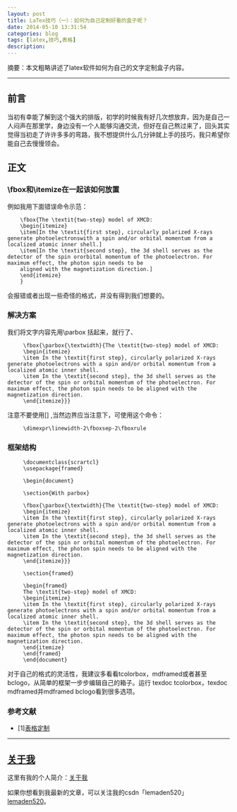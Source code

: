 ```yaml
---
layout: post
title: LaTex技巧（一）：如何为自己定制好看的盒子呢？
date: 2014-05-10 13:31:54
categories: blog
tags: [latex,技巧,表格]
description: 
---
```




摘要：本文粗略讲述了latex软件如何为自己的文字定制盒子内容。


---


## 前言

当初有幸能了解到这个强大的排版，初学的时候我有好几次想放弃，因为是自己一人闷声在那里学，身边没有一个人能够沟通交流，但好在自己熬过来了，回头其实觉得当初走了许许多多的弯路，我不想提供什么几分钟就上手的技巧，我只希望你能自己去慢慢领会。

## 正文

### \fbox和\itemize在一起该如何放置

例如我用下面错误命令示范：

        \fbox{The \textit{two-step} model of XMCD:
        \begin{itemize}
        \item[In the \textit{first step}, circularly polarized X-rays generate photoelectronswith a spin and/or orbital momentum from a localized atomic inner shell.]
        \item[In the \textit{second step}, the 3d shell serves as the detector of the spin ororbital momentum of the photoelectron. For maximum effect, the photon spin needs to be
        aligned with the magnetization direction.]
        \end{itemize}
        }

会报错或者出现一些奇怪的格式，并没有得到我们想要的。

### 解决方案

我们将文字内容先用\parbox 括起来，就行了、

         \fbox{\parbox{\textwidth}{The \textit{two-step} model of XMCD:
         \begin{itemize}
         \item In the \textit{first step}, circularly polarized X-rays generate photoelectrons with a spin and/or orbital momentum from a localized atomic inner shell.
         \item In the \textit{second step}, the 3d shell serves as the detector of the spin or orbital momentum of the photoelectron. For maximum effect, the photon spin needs to be aligned with the magnetization direction.
         \end{itemize}}}

注意不要使用[] ,当然边界应当注意下，可使用这个命令：        

         \dimexpr\linewidth-2\fboxsep-2\fboxrule

### 框架结构

         \documentclass{scrartcl} 
         \usepackage{framed} 

         \begin{document}

         \section{With parbox}

         \fbox{\parbox{\textwidth}{The \textit{two-step} model of XMCD:
         \begin{itemize}
         \item In the \textit{first step}, circularly polarized X-rays generate photoelectrons with a spin and/or orbital momentum from a localized atomic inner shell.
         \item In the \textit{second step}, the 3d shell serves as the detector of the spin or orbital momentum of the photoelectron. For maximum effect, the photon spin needs to be aligned with the magnetization direction.
         \end{itemize}}}

         \section{framed}

         \begin{framed}
         The \textit{two-step} model of XMCD:
         \begin{itemize}
         \item In the \textit{first step}, circularly polarized X-rays generate photoelectrons with a spin and/or orbital momentum from a localized atomic inner shell.
         \item In the \textit{second step}, the 3d shell serves as the detector of the spin or orbital momentum of the photoelectron. For maximum effect, the photon spin needs to be aligned with the magnetization direction.
         \end{itemize}
         \end{framed}
         \end{document}
        
对于自己的格式的灵活性，我建议多看看tcolorbox，mdframed或者甚至bclogo，从简单的框架一步步编辑自己的箱子。运行 texdoc tcolorbox，texdoc mdframed并mdframed bclogo看到很多选项。

### 参考文献

* [1][表格定制](https://tex.stackexchange.com/questions/125715/i-cant-seem-to-get-fbox-and-itemize-to-work-together/125762#125762)

---

## [关于我](http://beamer.top/about/)

这里有我的个人简介：[关于我](http://beamer.top/about/)

如果你想看到我最新的文章，可以关注我的csdn「lemaden520」[lemaden520](http://blog.csdn.net/lemaden520/article/details/77917171)。
